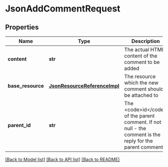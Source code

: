 # JsonAddCommentRequest

## Properties
Name | Type | Description | Notes
------------ | ------------- | ------------- | -------------
**content** | **str** | The actual HTML content of the comment to be added | 
**base_resource** | [**JsonResourceReferenceImpl**](JsonResourceReferenceImpl.md) | The resource which the new comment should be attached to | 
**parent_id** | **str** | The &lt;code&gt;id&lt;/code&gt; of the parent comment. If not null - the comment is the reply for the parent comment. | [optional] 

[[Back to Model list]](../README.md#documentation-for-models) [[Back to API list]](../README.md#documentation-for-api-endpoints) [[Back to README]](../README.md)


